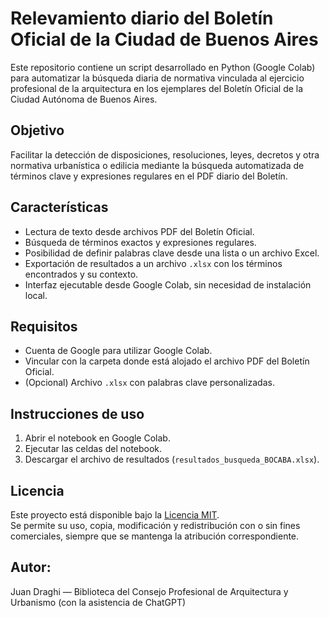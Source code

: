 # Relevamiento diario del Boletín Oficial de la Ciudad de Buenos Aires

Este repositorio contiene un script desarrollado en Python (Google Colab) para automatizar la búsqueda diaria de normativa vinculada al ejercicio profesional de la arquitectura en los ejemplares del Boletín Oficial de la Ciudad Autónoma de Buenos Aires.

## Objetivo

Facilitar la detección de disposiciones, resoluciones, leyes, decretos y otra normativa urbanística o edilicia mediante la búsqueda automatizada de términos clave y expresiones regulares en el PDF diario del Boletín.

## Características

- Lectura de texto desde archivos PDF del Boletín Oficial.
- Búsqueda de términos exactos y expresiones regulares.
- Posibilidad de definir palabras clave desde una lista o un archivo Excel.
- Exportación de resultados a un archivo `.xlsx` con los términos encontrados y su contexto.
- Interfaz ejecutable desde Google Colab, sin necesidad de instalación local.

## Requisitos

- Cuenta de Google para utilizar Google Colab.
- Vincular con la carpeta donde está alojado el archivo PDF del Boletín Oficial.
- (Opcional) Archivo `.xlsx` con palabras clave personalizadas.

## Instrucciones de uso

1. Abrir el notebook en Google Colab.
2. Ejecutar las celdas del notebook.
3. Descargar el archivo de resultados (`resultados_busqueda_BOCABA.xlsx`).

## Licencia

Este proyecto está disponible bajo la [Licencia MIT](LICENSE).  
Se permite su uso, copia, modificación y redistribución con o sin fines comerciales, siempre que se mantenga la atribución correspondiente.


## Autor:
Juan Draghi — Biblioteca del Consejo Profesional de Arquitectura y Urbanismo (con la asistencia de ChatGPT)
